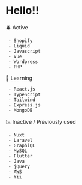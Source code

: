 
<h1>Hello!!</h1>

:beetle: Active

     - Shopify
     - Liquid
     - Javascript
     - Vue
     - Wordpress
     - PHP 
     
🌱 Learning

     - React.js
     - TypeScript
     - Tailwind
     - Express.js
     - MongoDB  
     
:chart_with_downwards_trend: Inactive / Previously used 

     - Nuxt
     - Laravel
     - GraphiQL
     - MySQL
     - Flutter
     - Java
     - jQuery
     - AWS
     - Yii
 
     

